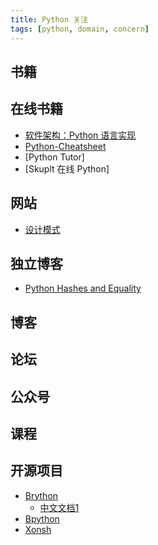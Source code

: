 ```yaml
---
title: Python 关注
tags: [python, domain, concern]
---
```


## 书籍

## 在线书籍

- [软件架构：Python 语言实现](https://www.cosmicpython.com/book/preface.html)
- [Python-Cheatsheet](https://gto76.github.io/python-cheatsheet/)
- [Python Tutor]
- [Skuplt 在线 Python]

## 网站

- [设计模式](https://refactoringguru.cn/design-patterns/python)


## 独立博客

- [Python Hashes and Equality](https://hynek.me/articles/hashes-and-equality/)


## 博客

## 论坛

## 公众号

## 课程

## 开源项目

- [Brython](http://www.brython.cn/index.html)
  - [中文文档1](https://blog.csdn.net/sinat_31580685/article/details/93011227)
- [Bpython](https://github.com/bpython/bpython)
- [Xonsh](https://github.com/xonsh/xonsh)

